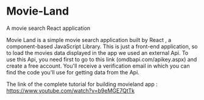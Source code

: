 # Movie-Land
A movie search React application

Movie Land is a simple movie search application built by React , a component-based JavaScript Library.
This is just a front-end application, so to load the movies data displayed in the app we used an external Api.
To use this Api, you need first to go to this link (omdbapi.com/apikey.aspx) and create a free account. You'll receive a verification email in which you can find the code you'll use for getting data from the Api. 

The link of the complete tutorial for building movieland app : https://www.youtube.com/watch?v=b9eMGE7QtTk
